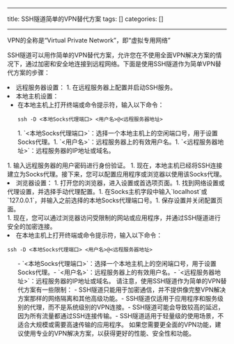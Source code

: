 
--- 
title:  SSH隧道简单的VPN替代方案 
tags: []
categories: [] 

---
>  
 VPN的全称是“Virtual Private Network”，即“虚拟专用网络” 


SSH隧道可以用作简单的VPN替代方案，允许您在不使用全面VPN解决方案的情况下，通过加密和安全地连接到远程网络。下面是使用SSH隧道作为简单VPN替代方案的步骤：
<li> 远程服务器设置： 
  1. 在远程服务器上配置并启动SSH服务。 </li><li> 本地主机设置： 
  <ul><li>在本地主机上打开终端或命令提示符，输入以下命令：<pre><code>ssh -D &lt;本地Socks代理端口&gt; &lt;用户名&gt;@&lt;远程服务器地址&gt;
</code></pre> 
    1. `&lt;本地Socks代理端口&gt;`：选择一个本地主机上的空闲端口号，用于设置Socks代理。1. `&lt;用户名&gt;`：远程服务器上的有效用户名。1. `&lt;远程服务器地址&gt;`：远程服务器的IP地址或域名。 </li></ul> </li>1.  输入远程服务器的用户密码进行身份验证。 1.  现在，本地主机已经将SSH连接建立为Socks代理。接下来，您可以配置应用程序或浏览器以使用该Socks代理。 <li> 浏览器设置： 
  1. 打开您的浏览器，进入设置或首选项页面。1. 找到网络设置或代理设置，并选择手动代理配置。1. 在Socks主机字段中输入`localhost`或`127.0.0.1`，并输入之前选择的本地Socks代理端口号。1. 保存设置并关闭配置页面。 </li>1.  现在，您可以通过浏览器访问受限制的网站或应用程序，并通过SSH隧道进行安全的加密连接。 <li>在本地主机上打开终端或命令提示符，输入以下命令：<pre><code>ssh -D &lt;本地Socks代理端口&gt; &lt;用户名&gt;@&lt;远程服务器地址&gt;
</code></pre> 
    <ul>- `&lt;本地Socks代理端口&gt;`：选择一个本地主机上的空闲端口号，用于设置Socks代理。- `&lt;用户名&gt;`：远程服务器上的有效用户名。- `&lt;远程服务器地址&gt;`：远程服务器的IP地址或域名。
请注意，使用SSH隧道作为简单的VPN替代方案有一些限制：
- SSH隧道只能用于加密通信，并不提供像完整VPN解决方案那样的网络隔离和其他高级功能。- SSH隧道仅适用于应用程序和服务级别的代理，而不是系统级别的VPN连接。- SSH隧道可能会导致较高的延迟，因为所有流量都通过SSH连接传输。- SSH隧道适用于轻量级的使用场景，不适合大规模或需要高速传输的应用程序。
如果您需要更全面的VPN功能，建议使用专业的VPN解决方案，以获得更好的性能、安全性和功能。
